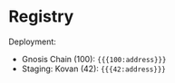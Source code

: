# Registry
Deployment:
- Gnosis Chain (100): `{{{100:address}}}`
- Staging: Kovan (42): `{{{42:address}}}`